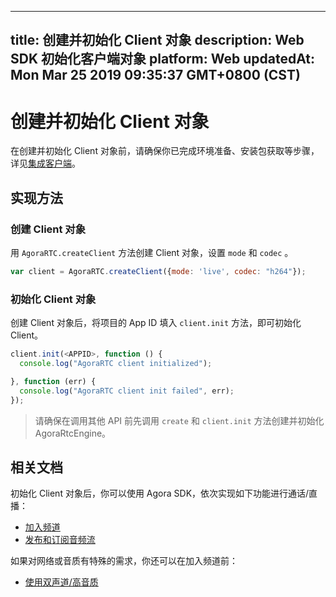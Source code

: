 
---
title: 创建并初始化 Client 对象
description: Web SDK 初始化客户端对象
platform: Web
updatedAt: Mon Mar 25 2019 09:35:37 GMT+0800 (CST)
---
# 创建并初始化 Client 对象
在创建并初始化 Client 对象前，请确保你已完成环境准备、安装包获取等步骤，详见[集成客户端](../../cn/Voice/web_prepare.md)。

## 实现方法
### 创建 Client 对象
用 `AgoraRTC.createClient` 方法创建 Client 对象，设置 `mode` 和 `codec` 。

```javascript
var client = AgoraRTC.createClient({mode: 'live', codec: "h264"});
```

### 初始化 Client 对象
创建 Client 对象后，将项目的 App ID 填入 `client.init` 方法，即可初始化 Client。

```javascript
client.init(<APPID>, function () {
  console.log("AgoraRTC client initialized");

}, function (err) {
  console.log("AgoraRTC client init failed", err);
});
```

> 请确保在调用其他 API 前先调用 `create` 和 `client.init` 方法创建并初始化 AgoraRtcEngine。

## 相关文档
初始化 Client 对象后，你可以使用 Agora SDK，依次实现如下功能进行通话/直播：
- [加入频道](../../cn/Voice/join_web_audio.md)
- [发布和订阅音频流](../../cn/Voice/publish_web_audio.md)

如果对网络或音质有特殊的需求，你还可以在加入频道前：
- [使用双声道/高音质](../../cn/Voice/audio_profile_web.md)

